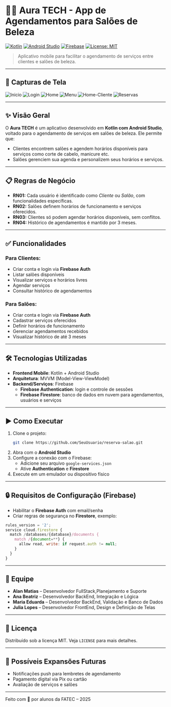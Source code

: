 
# 💇‍♀️ Aura TECH - App de Agendamentos para Salões de Beleza

[![Kotlin](https://img.shields.io/badge/Made%20with-Kotlin-7f52ff?logo=kotlin)](https://kotlinlang.org/)
[![Android Studio](https://img.shields.io/badge/IDE-Android%20Studio-green?logo=android-studio)](https://developer.android.com/studio)
[![Firebase](https://img.shields.io/badge/Backend-Firebase-FFCA28?logo=firebase)](https://firebase.google.com/)
[![License: MIT](https://img.shields.io/badge/license-MIT-blue.svg)](LICENSE)

> Aplicativo mobile para facilitar o agendamento de serviços entre clientes e salões de beleza.

---


## 📸 Capturas de Tela

![Inicio](ReservaSalao/app/src/main/res/print/inicial.png)
![Login](ReservaSalao/app/src/main/res/print/login.png)
![Home](ReservaSalao/app/src/main/res/print/home.png)
![Menu](ReservaSalao/app/src/main/res/print/menu.png)
![Home-Cliente](ReservaSalao/app/src/main/res/print/home-cliente.png)
![Reservas](ReservaSalao/app/src/main/res/print/agendamento.png)


---

## ✨ Visão Geral

O **Aura TECH** é um aplicativo desenvolvido em **Kotlin com Android Studio**, voltado para o agendamento de serviços em salões de beleza. Ele permite que:

- Clientes encontrem salões e agendem horários disponíveis para serviços como corte de cabelo, manicure etc.
- Salões gerenciem sua agenda e personalizem seus horários e serviços.

---

## 📋 Regras de Negócio

- **RN01:** Cada usuário é identificado como *Cliente* ou *Salão*, com funcionalidades específicas.
- **RN02:** Salões definem horários de funcionamento e serviços oferecidos.
- **RN03:** Clientes só podem agendar horários disponíveis, sem conflitos.
- **RN04:** Histórico de agendamentos é mantido por 3 meses.

---

## ✅ Funcionalidades

### Para Clientes:
- Criar conta e login via **Firebase Auth**
- Listar salões disponíveis
- Visualizar serviços e horários livres
- Agendar serviços
- Consultar histórico de agendamentos

### Para Salões:
- Criar conta e login via **Firebase Auth**
- Cadastrar serviços oferecidos
- Definir horários de funcionamento
- Gerenciar agendamentos recebidos
- Visualizar histórico de até 3 meses

---

## 🛠️ Tecnologias Utilizadas

- **Frontend Mobile**: Kotlin + Android Studio
- **Arquitetura**: MVVM (Model-View-ViewModel)
- **Backend/Serviços**: Firebase
  - **Firebase Authentication**: login e controle de sessões
  - **Firebase Firestore**: banco de dados em nuvem para agendamentos, usuários e serviços

---

## ▶️ Como Executar

1. Clone o projeto:
   ```bash
   git clone https://github.com/SeuUsuario/reserva-salao.git
   ```
2. Abra com o **Android Studio**
3. Configure a conexão com o Firebase:
   - Adicione seu arquivo `google-services.json`
   - Ative **Authentication** e **Firestore**
4. Execute em um emulador ou dispositivo físico

---

## 🔒 Requisitos de Configuração (Firebase)

- Habilitar o **Firebase Auth** com email/senha
- Criar regras de segurança no **Firestore**, exemplo:
```js
rules_version = '2';
service cloud.firestore {
  match /databases/{database}/documents {
    match /{document=**} {
      allow read, write: if request.auth != null;
    }
  }
}
```

---

## 👥 Equipe

- **Alan Matias** – Desenvolvedor FullStack,Planejamento e Suporte
- **Ana Beatriz** – Desenvolvedor BackEnd, Integração e Lógica
- **Maria Eduarda** – Desenvolvedor BackEnd, Validação e Banco de Dados
- **Julia Lopes** – Desenvolvedor FrontEnd, Design e Definição de Telas

---

## 📄 Licença

Distribuído sob a licença MIT. Veja `LICENSE` para mais detalhes.

---

## 🧪 Possíveis Expansões Futuras

- Notificações push para lembretes de agendamento
- Pagamento digital via Pix ou cartão
- Avaliação de serviços e salões

---

Feito com 💜 por alunos da FATEC – 2025
